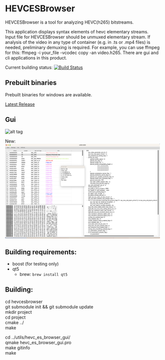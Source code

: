 HEVCESBrowser
==========

HEVCESBrowser is a tool for analyzing HEVC(h265) bitstreams.

This application displays syntax elements of hevc elementary streams. Input file for HEVCESBrowser should be unmuxed elementary stream. If analysis of the video in any type of container (e.g. in .ts or .mp4 files) is needed, preliminary demuxing is required. For example, you can use ffmpeg for this: ffmpeg -i your_file -vcodec copy -an video.h265. There are gui and cli applications in this product.

Current building status: [![Build Status](https://travis-ci.org/virinext/hevcesbrowser.svg)](https://travis-ci.org/virinext/hevcesbrowser)

Prebuilt binaries
-----

Prebuilt binaries for windows are available.

[Latest Release](https://github.com/virinext/hevcesbrowser/releases/latest)


Gui
-----

![alt tag](https://cloud.githubusercontent.com/assets/10683398/6995983/2f0a3974-db20-11e4-8d8f-cd6db7a954c4.png)

New:  
![alt tag](https://github.com/codec2021/hevcesbrowser_codec/blob/master/example.png)


Building requirements:
-----
* boost (for testing only)
* qt5
  - brew: `brew install qt5`


Building:
-----
cd hevcesbrowser  
git submodule init && git submodule update  
mkdir project  
cd project  
cmake ../  
make

cd ../utils/hevc_es_browser_gui/  
qmake hevc_es_browser_gui.pro  
make gitinfo  
make

